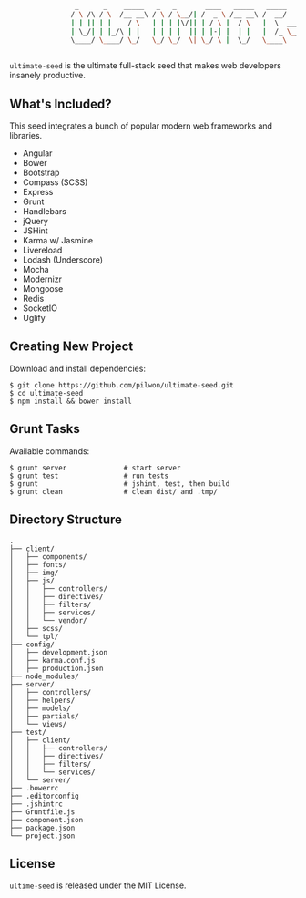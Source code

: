 ```sh
                _      _    _____   _   _       ____   _____   _____        ____   _____  _____  ____ 
               / \ /\ / \  /__ __\ / \ / \__/| /  _ \ /__ __\ /  __/       / ___\ /  __/ /  __/ /  _ \
               | | || | |    / \   | | | |\/|| | / \ |  / \   |  \  _____  |    \ |  \   |  \   | | \|
               | \_/| | |_/\ | |   | | | |  || | |-| |  | |   |  /_ \____\ \___ | |  /_  |  /_  | |_/|
               \____/ \____/ \_/   \_/ \_/  \| \_/ \ |  \_/   \____\       \____/ \____\ \____\ \____/
                                                                           
```

`ultimate-seed` is the ultimate full-stack seed that makes web developers insanely productive.

## What's Included?

  This seed integrates a bunch of popular modern web frameworks and libraries.

  * Angular
  * Bower
  * Bootstrap
  * Compass (SCSS)
  * Express
  * Grunt
  * Handlebars
  * jQuery
  * JSHint
  * Karma w/ Jasmine
  * Livereload
  * Lodash (Underscore)
  * Mocha
  * Modernizr
  * Mongoose
  * Redis
  * SocketIO
  * Uglify

## Creating New Project

  Download and install dependencies:

    $ git clone https://github.com/pilwon/ultimate-seed.git
    $ cd ultimate-seed
    $ npm install && bower install

## Grunt Tasks

  Available commands:

    $ grunt server              # start server
    $ grunt test                # run tests
    $ grunt                     # jshint, test, then build
    $ grunt clean               # clean dist/ and .tmp/

## Directory Structure

```
.
├── client/
│   ├── components/
│   ├── fonts/
│   ├── img/
│   ├── js/
│   │   ├── controllers/
│   │   ├── directives/
│   │   ├── filters/
│   │   ├── services/
│   │   └── vendor/
│   ├── scss/
│   └── tpl/
├── config/
│   ├── development.json
│   ├── karma.conf.js
│   ├── production.json
├── node_modules/
├── server/
│   ├── controllers/
│   ├── helpers/
│   ├── models/
│   ├── partials/
│   └── views/
├── test/
│   ├── client/
│   │   ├── controllers/
│   │   ├── directives/
│   │   ├── filters/
│   │   └── services/
│   └── server/
├── .bowerrc
├── .editorconfig
├── .jshintrc
├── Gruntfile.js
├── component.json
├── package.json
└── project.json
```

## License

  `ultime-seed` is released under the MIT License.
